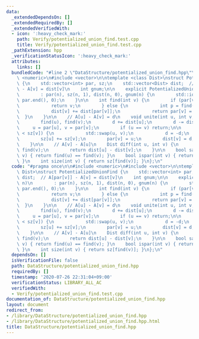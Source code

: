 ```yaml
---
data:
  _extendedDependsOn: []
  _extendedRequiredBy: []
  _extendedVerifiedWith:
  - icon: ':heavy_check_mark:'
    path: Verify/potentialized_union_find.test.cpp
    title: Verify/potentialized_union_find.test.cpp
  _pathExtension: hpp
  _verificationStatusIcon: ':heavy_check_mark:'
  attributes:
    links: []
  bundledCode: "#line 2 \"DataStructure/potentialized_union_find.hpp\"\n\n#include\
    \ <numeric>\n#include <vector>\n\ntemplate <class Dist>\nstruct PotentializedUnionFind\
    \ {\n    std::vector<int> par, sz;\n    std::vector<Dist> dist;  // A[par[v]]\
    \ - A[v] = dist[v]\n    int gnum;\n\n    explicit PotentializedUnionFind(int n)\n\
    \        : par(n), sz(n, 1), dist(n, 0), gnum(n) {\n        std::iota(par.begin(),\
    \ par.end(), 0);\n    }\n\n    int find(int v) {\n        if (par[v] == v) {\n\
    \            return v;\n        } else {\n            int p = find(par[v]);\n\
    \            dist[v] += dist[par[v]];\n            return par[v] = p;\n      \
    \  }\n    }\n\n    // A[u] - A[v] = d\n    void unite(int u, int v, Dist d) {\n\
    \        find(u), find(v);\n        d += dist[u];\n        d -= dist[v];\n   \
    \     u = par[u], v = par[v];\n        if (u == v) return;\n\n        if (sz[u]\
    \ < sz[v]) {\n            std::swap(u, v);\n            d = -d;\n        }\n\n\
    \        sz[u] += sz[v];\n        par[v] = u;\n        dist[v] = d;\n        --gnum;\n\
    \    }\n\n    // A[v] - A[u]\n    Dist diff(int u, int v) {\n        find(u),\
    \ find(v);\n        return dist[u] - dist[v];\n    }\n\n    bool same(int u, int\
    \ v) { return find(u) == find(v); }\n    bool ispar(int v) { return v == find(v);\
    \ }\n    int size(int v) { return sz[find(v)]; }\n};\n"
  code: "#pragma once\n\n#include <numeric>\n#include <vector>\n\ntemplate <class\
    \ Dist>\nstruct PotentializedUnionFind {\n    std::vector<int> par, sz;\n    std::vector<Dist>\
    \ dist;  // A[par[v]] - A[v] = dist[v]\n    int gnum;\n\n    explicit PotentializedUnionFind(int\
    \ n)\n        : par(n), sz(n, 1), dist(n, 0), gnum(n) {\n        std::iota(par.begin(),\
    \ par.end(), 0);\n    }\n\n    int find(int v) {\n        if (par[v] == v) {\n\
    \            return v;\n        } else {\n            int p = find(par[v]);\n\
    \            dist[v] += dist[par[v]];\n            return par[v] = p;\n      \
    \  }\n    }\n\n    // A[u] - A[v] = d\n    void unite(int u, int v, Dist d) {\n\
    \        find(u), find(v);\n        d += dist[u];\n        d -= dist[v];\n   \
    \     u = par[u], v = par[v];\n        if (u == v) return;\n\n        if (sz[u]\
    \ < sz[v]) {\n            std::swap(u, v);\n            d = -d;\n        }\n\n\
    \        sz[u] += sz[v];\n        par[v] = u;\n        dist[v] = d;\n        --gnum;\n\
    \    }\n\n    // A[v] - A[u]\n    Dist diff(int u, int v) {\n        find(u),\
    \ find(v);\n        return dist[u] - dist[v];\n    }\n\n    bool same(int u, int\
    \ v) { return find(u) == find(v); }\n    bool ispar(int v) { return v == find(v);\
    \ }\n    int size(int v) { return sz[find(v)]; }\n};\n"
  dependsOn: []
  isVerificationFile: false
  path: DataStructure/potentialized_union_find.hpp
  requiredBy: []
  timestamp: '2020-07-26 22:31:04+09:00'
  verificationStatus: LIBRARY_ALL_AC
  verifiedWith:
  - Verify/potentialized_union_find.test.cpp
documentation_of: DataStructure/potentialized_union_find.hpp
layout: document
redirect_from:
- /library/DataStructure/potentialized_union_find.hpp
- /library/DataStructure/potentialized_union_find.hpp.html
title: DataStructure/potentialized_union_find.hpp
---
```

